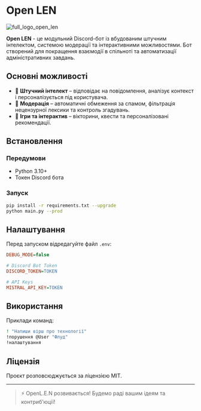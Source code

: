 # Open LEN

![full_logo_open_len](https://github.com/user-attachments/assets/6f1274e1-9f8d-484c-acbf-379dd97be285)


**Open LEN** - це модульний Discord-бот із вбудованим штучним інтелектом, системою модерації та інтерактивними можливостями. Бот створений для покращення взаємодії в спільноті та автоматизації адміністративних завдань.

## Основні можливості
- 🔹 **Штучний інтелект** – відповідає на повідомлення, аналізує контекст і персоналізується під користувача.
- 🔹 **Модерація** – автоматичні обмеження за спамом, фільтрація нецензурної лексики та контроль згадувань.
- 🔹 **Ігри та інтерактив** – вікторини, квести та персоналізовані рекомендації.

## Встановлення
### Передумови
- Python 3.10+
- Токен Discord бота

### Запуск
```bash
pip install -r requirements.txt --upgrade
python main.py --prod
```

## Налаштування
Перед запуском відредагуйте файл `.env`:
```ini
DEBUG_MODE=false

# Discord Bot Token
DISCORD_TOKEN=TOKEN

# API Keys
MISTRAL_API_KEY=TOKEN
```

## Використання
Приклади команд:
```bash
! "Напиши вірш про технології"
!порушення @User "Флуд"
!налаштування
```

## Ліцензія
Проєкт розповсюджується за ліцензією MIT.

---

> ⚡ OpenL.E.N розвивається! Будемо раді вашим ідеям та контриб’юції!

